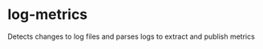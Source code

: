 log-metrics
===========

Detects changes to log files and parses logs to extract and publish metrics
